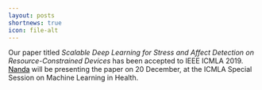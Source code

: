 ```yaml
---
layout: posts
shortnews: true
icon: file-alt
---
```

Our paper titled *Scalable Deep Learning for Stress and Affect Detection on Resource-Constrained Devices* has been accepted to IEEE ICMLA 2019. <a href="/people/NandaHKrishna" style="color: #000">Nanda</a> will be presenting the paper on 20 December, at the ICMLA Special Session on Machine Learning in Health.
